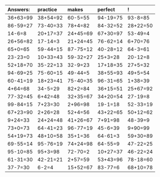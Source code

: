 | Answers: | practice | makes | perfect | ! |
| :--- | :--- | :--- | :--- | :--- |
| 36+63=99 | 38+54=92 | 60-5=55 | 94-19=75 | 93-8=85 | 
| 86-59=27 | 73-40=33 | 78+4=82 | 84-32=52 | 28+22=50 | 
| 14-6=8 | 20+17=37 | 24+45=69 | 67+30=97 | 53-49=4 | 
| 26+56=82 | 17-14=3 | 21+24=45 | 76-62=14 | 6+70=76 | 
| 65+0=65 | 59-44=15 | 87-75=12 | 40-28=12 | 64-3=61 | 
| 23-23=0 | 10+33=43 | 59-32=27 | 25+3=28 | 20-12=8 | 
| 52+18=70 | 35-22=13 | 32-9=23 | 17+18=35 | 27+5=32 | 
| 94-69=25 | 75-60=15 | 49-44=5 | 38+55=93 | 49+5=54 | 
| 60-41=19 | 18+23=41 | 75-40=35 | 96-31=65 | 1+38=39 | 
| 4+64=68 | 34-5=29 | 82+2=84 | 36+15=51 | 25+67=92 | 
| 77-32=45 | 6+42=48 | 32+35=67 | 34+20=54 | 27-19=8 | 
| 99-84=15 | 7+23=30 | 2+96=98 | 19-1=18 | 52-33=19 | 
| 67+23=90 | 2+26=28 | 52+4=56 | 43+22=65 | 50+12=62 | 
| 9+24=33 | 24+24=48 | 41+26=67 | 7+91=98 | 48-39=9 | 
| 73+0=73 | 64-41=23 | 96-77=19 | 45-6=39 | 9+90=99 | 
| 54+19=73 | 48+10=58 | 35+1=36 | 64-61=3 | 59+30=89 | 
| 69-55=14 | 95-76=19 | 74+24=98 | 64-55=9 | 47-22=25 | 
| 95-10=85 | 95+3=98 | 72-70=2 | 10+27=37 | 46-22=24 | 
| 61-31=30 | 42-21=21 | 2+57=59 | 53+43=96 | 78-18=60 | 
| 37-7=30 | 6-2=4 | 15+52=67 | 83-77=6 | 68+10=78 | 

